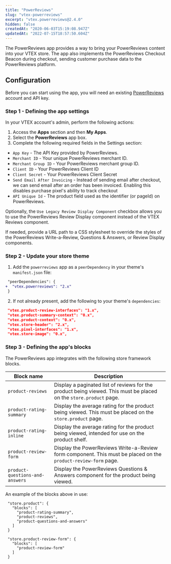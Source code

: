 ```yaml
---
title: "PowerReviews"
slug: "vtex-powerreviews"
excerpt: "vtex.powerreviews@2.4.0"
hidden: false
createdAt: "2020-06-03T15:19:08.947Z"
updatedAt: "2022-07-15T18:57:50.604Z"
---
```


The PowerReviews app provides a way to bring your PowerReviews content into your VTEX store. The app also implements the PowerReviews Checkout Beacon during checkout, sending customer purchase data to the PowerReviews platform.

## Configuration

Before you can start using the app, you will need an existing [PowerReviews](https://www.powerreviews.com/) account and API key.

### Step 1 - Defining the app settings

In your VTEX account's admin, perform the following actions:

1. Access the **Apps** section and then **My Apps**.
2. Select the **PowerReviews** app box.
3. Complete the following required fields in the Settings section:

- `App Key` - The API Key provided by PowerReviews.
- `Merchant ID` - Your unique PowerReviews merchant ID.
- `Merchant Group ID` - Your PowerReviews merchant group ID.
- `Client ID` - Your PowerReviews Client ID
- `Client Secret` - Your PowerReviews Client Secret
- `Send Email After Invoicing` - Instead of sending email after checkout, we can send email after an order has been invoiced. Enabling this disables purchase pixel's ability to track checkout
- `API Unique Id` - The product field used as the identifier (or pageId) on PowerReviews.

Optionally, the `Use Legacy Review Display Component` checkbox allows you to use the PowerReviews Review Display component instead of the VTEX Reviews component.

If needed, provide a URL path to a CSS stylesheet to override the styles of the PowerReviews Write-a-Review, Questions & Answers, or Review Display components.

### Step 2 - Update your store theme

1. Add the `powerreviews` app as a `peerDependency` in your theme's `manifest.json` file:

```diff
 "peerDependencies": {
+  "vtex.powerreviews": "2.x"
 }
```

2. If not already present, add the following to your theme's `dependencies`:

```json
 "vtex.product-review-interfaces": "1.x",
 "vtex.product-summary-context": "0.x",
 "vtex.product-context": "0.x",
 "vtex.store-header": "2.x",
 "vtex.pixel-interfaces": "1.x",
 "vtex.store-image": "0.x",
```

### Step 3 - Defining the app's blocks

The PowerReviews app integrates with the following store framework blocks.

| Block name                      | Description                                                                                                        |
| ------------------------------- | ------------------------------------------------------------------------------------------------------------------ |
| `product-reviews`               | Display a paginated list of reviews for the product being viewed. This must be placed on the `store.product` page. |
| `product-rating-summary`        | Display the average rating for the product being viewed. This must be placed on the `store.product` page.          |
| `product-rating-inline`         | Display the average rating for the product being viewed, intended for use on the product shelf.                    |
| `product-review-form`           | Display the PowerReviews Write-a-Review form component. This must be placed on the `product-review-form` page.     |
| `product-questions-and-answers` | Display the PowerReviews Questions & Answers component for the product being viewed.                               |

An example of the blocks above in use:

```
 "store.product": {
   "blocks": [
     "product-rating-summary",
     "product-reviews",
     "product-questions-and-answers"
   ]
 }
```

```
 "store.product-review-form": {
   "blocks": [
     "product-review-form"
   ]
 }
```
